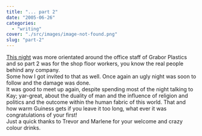 ```yaml
---
title: "... part 2"
date: "2005-06-26"
categories: 
  - "writing"
cover: "./src/images/image-not-found.png"
slug: "part-2"
---
```


[This night](http://www.shibbyonline.co.uk/blog/?p=70) was more orientated around the office staff of Grabor Plastics and so part 2 was for the shop floor workers, you know the real people behind any company.  
Some how I got invited to that as well. Once again an ugly night was soon to follow and the damage was done.  
It was good to meet up again, despite spending most of the night talking to Kay; yar-great, about the duality of man and the influence of religion and politics and the outcome within the human fabric of this world. That and how warm Guiness gets if you leave it too long, what ever it was congratulations of your first!  
Just a quick thanks to Trevor and Marlene for your welcome and crazy colour drinks.
